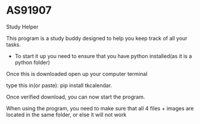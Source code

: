 # AS91907
Study Helper


This program is a study buddy designed to  help you keep track of all your tasks.
- To start it up you need to ensure that you have python installed(as it is a python folder)

Once this is downloaded open up your computer terminal

type this in(or paste): pip install tkcalendar.

Once verified download, you can now start the program.

When using the program, you need to make sure that all 4 files + images are located in the same folder, or else it will not work
